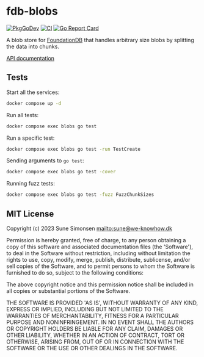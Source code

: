 # fdb-blobs

[![PkgGoDev](https://pkg.go.dev/badge/github.com/sunesimonsen/fdb-blobs)](https://pkg.go.dev/github.com/sunesimonsen/fdb-blobs) [![CI](https://github.com/sunesimonsen/fdb-blobs/actions/workflows/ci.yml/badge.svg)](https://github.com/sunesimonsen/fdb-blobs/actions/workflows/ci.yml)
[![Go Report Card](https://goreportcard.com/badge/github.com/sunesimonsen/fdb-blobs)](https://goreportcard.com/report/github.com/sunesimonsen/fdb-blobs) 

A blob store for [FoundationDB](https://www.foundationdb.org/) that handles
arbitrary size blobs by splitting the data into chunks.

[API documentation](https://pkg.go.dev/github.com/sunesimonsen/fdb-blobs)

## Tests

Start all the services:

```sh
docker compose up -d
```

Run all tests:

```sh
docker compose exec blobs go test
```

Run a specific test:

```sh
docker compose exec blobs go test -run TestCreate
```

Sending arguments to `go test`:

```sh
docker compose exec blobs go test -cover
```

Running fuzz tests:

```sh
docker compose exec blobs go test -fuzz FuzzChunkSizes
```

## MIT License

Copyright (c) 2023 Sune Simonsen <mailto:sune@we-knowhow.dk>

Permission is hereby granted, free of charge, to any person obtaining
a copy of this software and associated documentation files (the
'Software'), to deal in the Software without restriction, including
without limitation the rights to use, copy, modify, merge, publish,
distribute, sublicense, and/or sell copies of the Software, and to
permit persons to whom the Software is furnished to do so, subject to
the following conditions:

The above copyright notice and this permission notice shall be
included in all copies or substantial portions of the Software.

THE SOFTWARE IS PROVIDED 'AS IS', WITHOUT WARRANTY OF ANY KIND,
EXPRESS OR IMPLIED, INCLUDING BUT NOT LIMITED TO THE WARRANTIES OF
MERCHANTABILITY, FITNESS FOR A PARTICULAR PURPOSE AND
NONINFRINGEMENT. IN NO EVENT SHALL THE AUTHORS OR COPYRIGHT HOLDERS BE
LIABLE FOR ANY CLAIM, DAMAGES OR OTHER LIABILITY, WHETHER IN AN ACTION
OF CONTRACT, TORT OR OTHERWISE, ARISING FROM, OUT OF OR IN CONNECTION
WITH THE SOFTWARE OR THE USE OR OTHER DEALINGS IN THE SOFTWARE.
